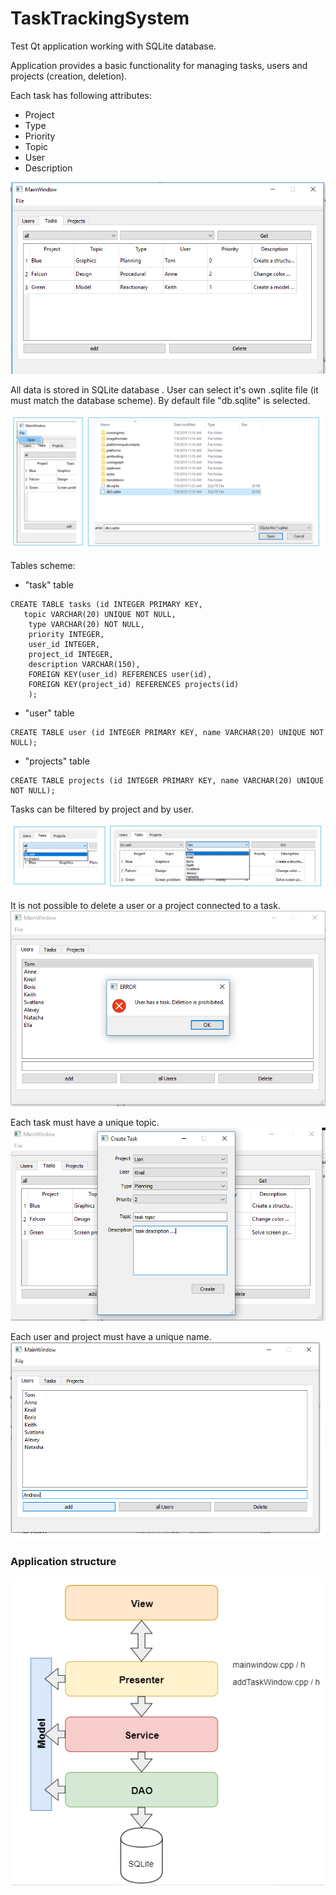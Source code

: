 # TaskTrackingSystem
Test Qt application working with SQLite database.


Application provides a basic functionality for managing tasks, users and projects (creation, deletion).

Each task has following attributes:  
 - Project
 - Type
 - Priority
 - Topic
 - User
 - Description

![tasks window](https://github.com/ViktorAnchutin/TaskTrackingSystem/blob/master/Images/TasksWindow.PNG?raw=true)

All data is stored in SQLite database . User can select it's own .sqlite file (it must match the database scheme). By default file "db.sqlite" is selected.

![select db](https://github.com/ViktorAnchutin/TaskTrackingSystem/blob/master/Images/Open%20File.png?raw=true)

Tables scheme:
- "task" table 
```
CREATE TABLE tasks (id INTEGER PRIMARY KEY,
   topic VARCHAR(20) UNIQUE NOT NULL,
    type VARCHAR(20) NOT NULL,
    priority INTEGER,
    user_id INTEGER,
    project_id INTEGER,
    description VARCHAR(150),
    FOREIGN KEY(user_id) REFERENCES user(id),
    FOREIGN KEY(project_id) REFERENCES projects(id)
    );
 ```
- "user" table
```
CREATE TABLE user (id INTEGER PRIMARY KEY, name VARCHAR(20) UNIQUE NOT NULL);
```

- "projects" table
```
CREATE TABLE projects (id INTEGER PRIMARY KEY, name VARCHAR(20) UNIQUE NOT NULL);
 ```
 
 Tasks can be filtered by project and by user.
 
 ![filter](https://github.com/ViktorAnchutin/TaskTrackingSystem/blob/master/Images/Filter.png?raw=true)

It is not possible to delete a user or a project connected to a task.
![deletionErro](https://github.com/ViktorAnchutin/TaskTrackingSystem/blob/master/Images/userDeleteError.PNG?raw=true)

Each task must have a unique topic.
![add task window](https://github.com/ViktorAnchutin/TaskTrackingSystem/blob/master/Images/addTask.PNG?raw=true)

Each user and project must have a unique name.
![unique name](https://github.com/ViktorAnchutin/TaskTrackingSystem/blob/master/Images/Unique%20Name.png?raw=true)


### Application structure
![structure](https://github.com/ViktorAnchutin/TaskTrackingSystem/blob/master/Images/appStructure.PNG?raw=true)



